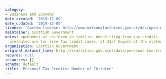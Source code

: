 ```yaml
---
category:
- Business and Economy
date_created: '2019-12-09'
date_updated: '2019-12-09'
license: 'Custom licence: http://www.nationalarchives.gov.uk/doc/open-government-licence/version/3/'
maintainer: Scottish Government
notes: <p>Number of children in families benefitting from tax credits. The figures
  presented are for live tax credit cases, at 31st August of the stated years.</p>
organization: Scottish Government
original_dataset_link: http://statistics.gov.scot/data/personal-tax-credits-number-of-children
records: null
resources: []
schema: default
title: 'Personal Tax Credits: Number of Children'
---
```

